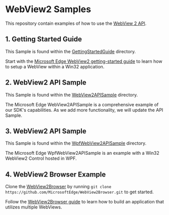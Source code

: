 # WebView2 Samples

This repository contain examples of how to use the [WebView 2 API](https://docs.microsoft.com/en-us/microsoft-edge/hosting/webview2). 

## 1. Getting Started Guide

This Sample is found within the [GettingStartedGuide](https://github.com/MicrosoftEdge/WebView2Samples/tree/master/GettingStartedGuide) directory.

Start with the [Microsoft Edge WebView2 getting-started guide](https://docs.microsoft.com/en-us/microsoft-edge/hosting/webview2/gettingstarted) to learn how to setup a WebView within a Win32 application.

## 2. WebView2 API Sample

This Sample is found within the [WebView2APISample](WebView2APISample) directory.

The Microsoft Edge WebView2APISample is a comprehensive example of our SDK's capabilities. As we add more functionality, we will update the API Sample.

## 3. WebView2 API Sample

This Sample is found within the [WpfWebView2APISample](WpfWebView2APISample) directory.

The Microsoft Edge WpfWebView2APISample is an example with a Win32 WebView2 Control hosted in WPF.

## 4. WebView2 Browser Example

Clone the [WebView2Browser](https://github.com/MicrosoftEdge/WebView2Browser) by running `git clone https://github.com/MicrosoftEdge/WebView2Browser.git` to get started.

Follow the [WebView2Browser guide](https://github.com/MicrosoftEdge/WebView2Browser) to learn how to build an application that utilizes multiple WebViews.


